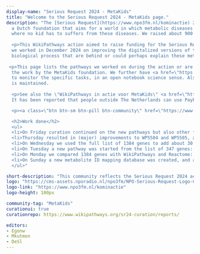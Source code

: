 ```yaml
---
display-name: "Serious Request 2024 - MetaKids"
title: "Welcome to the Serious Request 2024 - MetaKids page."
description: "The [Serious Request](https://www.npo3fm.nl/kominactie) 2024 action was to raise funding for [MetaKids](https://metakids.nl/),
  a Dutch foundation that aims for a world in which metabolic diseases can be treated or prevented and
  where no kid has to suffers from these diseases. We raised about 900 euro, thanks to everyone who made a donation!
  
  <p>This WikiPathways action aimed to raise funding for the Serious Request 2024 action and in return
  we worked in December 2024 on improving the digitalized versions of the latest literature about the
  biological process that are behind or could perhaps explain these metabolic diseases.
  
 <p>This page lists the pathways we worked on during the action or are otherwise relevant to
  the work by the MetaKids foundation. We further have <a href=\"https://github.com/orgs/wikipathways/projects/2/views/1\">this project board</a>
  to monitor the specific tasks, in an open notebook science sense. Also, a dedicated <a href=\"https://www.wikipathways.org/sr24-curation/\">curation website</a>
  is maintained.
  
  <p>See also the \"WikiPathways in actie voor MetaKids\" <a href=\"https://www.npo3fm.nl/kominactie/acties/wikipathways-in-actie-voor-metakids\">page</a> where you can donate money for MetaKids.
  It has been reported that people outside The Netherlands can use PayPal to make donations.

  <p><a class=\"btn btn-sm btn-pill btn-community\" href=\"https://www.npo3fm.nl/kominactie/acties/wikipathways-in-actie-voor-metakids/doneren\">Donate to MetaKids</a></p>

  <h2>Work done</h2>
  <ul>
  <li>On Friday curation continued on the new pathways but also other focus pathways, decreasing the number of points brought up on <a href=\"https://www.wikipathways.org/sr24-curation/index2.html\">this curation page</a>.</li>
  <li>Thursday resulted in (major) improvements to WP5504 and WP5505, and two new pathways from two new contributors (Daan and Marek): <a href=\"https://classic.wikipathways.org/index.php/Pathway:WP5506\">WP5506</a> and <a href=\"https://classic.wikipathways.org/index.php/Pathway:WP5507\">WP5507</a>.</li>
  <li>On Wednesday we used the full list of 1384 genes to add about 30 additional pathways to our <a href=\"https://www.wikipathways.org/sr24-curation/\">curation focus list</a>.</li>
  <li>On Tuesday a new pathway was started from the list of 347 genes: <a href=\"https://classic.wikipathways.org/index.php/Pathway:WP5505\">WP5505</a>.</li>
  <li>On Monday we compared 1384 genes with WikiPathways and Reactome: 347 and and 129 were not in the database respectively.</li>
  <li>On Sunday a new metabolite ID mapping database was created, and a first new pathway was drawn: <a href=\"https://classic.wikipathways.org/index.php/Pathway:WP5504\">WP5504</a>.</li>
  </ul>"

short-description: "This community reflects the Serious Request 2024 action to raise funding for MetaKids."
logo: "https://cms-assets.nporadio.nl/npo3fm/NPO-Serious-Request-Logo-Groen-Ik-Steun-RGB.png"
logo-link: "https://www.npo3fm.nl/kominactie"
logo-height: 100px

community-tag: "MetaKids"
curationui: true
curationrepo: https://www.wikipathways.org/sr24-curation/reports/

editors: 
- Egonw
- Mkutmon
- DeSl
---
```

